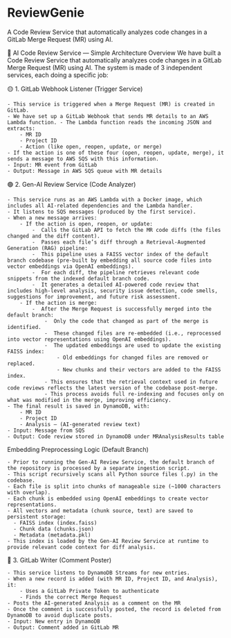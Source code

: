 # ReviewGenie

A Code Review Service that automatically analyzes code changes in a GitLab Merge Request (MR) using AI.

🧠 AI Code Review Service — Simple Architecture Overview
We have built a Code Review Service that automatically analyzes code changes in a GitLab Merge Request (MR) using AI. The system is made of 3 independent services, each doing a specific job:

🟡 1. GitLab Webhook Listener (Trigger Service)

    - This service is triggered when a Merge Request (MR) is created in GitLab.
    - We have set up a GitLab Webhook that sends MR details to an AWS Lambda function. - The Lambda function reads the incoming JSON and extracts:
        - MR ID
        - Project ID
        - Action (like open, reopen, update, or merge)
    - If the action is one of these four (open, reopen, update, merge), it sends a message to AWS SQS with this information.
    - Input: MR event from GitLab
    - Output: Message in AWS SQS queue with MR details

🟢 2. Gen-AI Review Service (Code Analyzer)

    - This service runs as an AWS Lambda with a Docker image, which includes all AI-related dependencies and the Lambda handler.
    - It listens to SQS messages (produced by the first service).
    - When a new message arrives:
        - If the action is open, reopen, or update:
            -  Calls the GitLab API to fetch the MR code diffs (the files changed and the diff content).
            -  Passes each file’s diff through a Retrieval-Augmented Generation (RAG) pipeline:
            -  This pipeline uses a FAISS vector index of the default branch codebase (pre-built by embedding all source code files into vector embeddings via OpenAI embeddings).
            -  For each diff, the pipeline retrieves relevant code snippets from the indexed default branch code.
            -  It generates a detailed AI-powered code review that includes high-level analysis, security issue detection, code smells, suggestions for improvement, and future risk assessment.
        - If the action is merge:
            -  After the Merge Request is successfully merged into the default branch:
                -  Only the code that changed as part of the merge is identified.
                -  These changed files are re-embedded (i.e., reprocessed into vector representations using OpenAI embeddings).
                -  The updated embeddings are used to update the existing FAISS index:
                    - Old embeddings for changed files are removed or replaced.
                    - New chunks and their vectors are added to the FAISS index.
                - This ensures that the retrieval context used in future code reviews reflects the latest version of the codebase post-merge.
                - This process avoids full re-indexing and focuses only on what was modified in the merge, improving efficiency.
    - The final result is saved in DynamoDB, with:
        - MR ID
        - Project ID
        - Analysis – (AI-generated review text)
    - Input: Message from SQS
    - Output: Code review stored in DynamoDB under MRAnalysisResults table

Embedding Preprocessing Logic (Default Branch)

    - Prior to running the Gen-AI Review Service, the default branch of the repository is processed by a separate ingestion script.
    - This script recursively scans all Python source files (.py) in the codebase.
    - Each file is split into chunks of manageable size (~1000 characters with overlap).
    - Each chunk is embedded using OpenAI embeddings to create vector representations.
    - All vectors and metadata (chunk source, text) are saved to persistent storage:
      - FAISS index (index.faiss)
      - Chunk data (chunks.json)
      - Metadata (metadata.pkl)
    - This index is loaded by the Gen-AI Review Service at runtime to provide relevant code context for diff analysis.

🔵 3. GitLab Writer (Comment Poster)

    - This service listens to DynamoDB Streams for new entries.
    - When a new record is added (with MR ID, Project ID, and Analysis), it:
        - Uses a GitLab Private Token to authenticate
        - Finds the correct Merge Request
    - Posts the AI-generated Analysis as a comment on the MR
    - Once the comment is successfully posted, the record is deleted from DynamoDB to avoid duplicate posts.
    - Input: New entry in DynamoDB
    - Output: Comment added in GitLab MR
